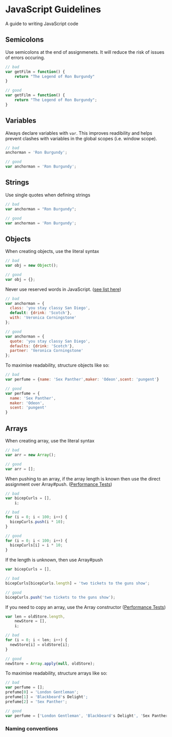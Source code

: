 JavaScript Guidelines
=====================

A guide to writing JavaScript code

## Semicolons

Use semicolons at the end of assignmenets. It will reduce the risk of issues of errors occuring.

```js
// bad
var getFilm = function() {
	return "The Legend of Ron Burgundy"
}

// good
var getFilm = function() {
	return "The Legend of Ron Burgundy";
}
```

## Variables

Always declare variables with `var`. This improves readibility and helps prevent clashes with variables in the global scopes (i.e. window scope).

```js
// bad
anchorman = 'Ron Burgundy';

// good
var anchorman = 'Ron Burgundy';
```

## Strings

Use single quotes when defining strings

```js
// bad
var anchorman = "Ron Burgundy";

// good
var anchorman = 'Ron Burgundy';
```


## Objects

When creating objects, use the literal syntax

```js
// bad
var obj = new Object();

// good
var obj = {};
```

Never use reserved words in JavaScript. (<a href="https://gist.github.com/4275925">see list here</a>)

```js
// bad
var anchorman = {
  class: 'you stay classy San Diego',
  default: {drink: 'Scotch'},
  with: 'Veronica Corningstone'
};

// good
var anchorman = {
  quote: 'you stay classy San Diego',
  defaults: {drink: 'Scotch'},
  partner: 'Veronica Corningstone'
};
```

To maximise readability, structure objects like so:

```js
// bad
var perfume = {name: 'Sex Panther',maker: 'Odeon',scent: 'pungent'}

// good
var perfume = {
  name: 'Sex Panther',
  maker: 'Odeon',
  scent: 'pungent'
}
```

## Arrays

When creating array, use the literal syntax

```js
// bad
var arr = new Array();

// good
var arr = [];
```

When pushing to an array, if the array length is known then use the direct assignment over Array#push. (<a href="http://jsperf.com/array-direct-assignment-vs-push/11">Performance Tests</a>)

```js
// bad
var bicepCurls = [],
    i;

// bad
for (i = 0; i < 100; i++) {
  bicepCurls.push(i * 10);
}

// good
for (i = 0; i < 100; i++) {
  bicepCurls[i] = i * 10;
}
```

If the length is unknown, then use Array#push

```js
var bicepCurls = [],

// bad
bicepCurls[bicepCurls.length] = 'two tickets to the guns show';

// good
bicepCurls.push('two tickets to the guns show');
```

If you need to copy an array, use the Array constructor (<a href="http://jsperf.com/converting-arguments-to-an-array/7">Performance Tests</a>)

```js
var len = oldStore.length,
    newStore = [],
    i;

// bad
for (i = 0; i < len; i++) {
  newStore[i] = oldStore[i];
}

// good
newStore = Array.apply(null, oldStore);
```

To maximise readability, structure arrays like so:

```js
// bad
var perfume = [];
prefume[0] = 'London Gentleman';
prefume[1] = 'Blackbeard's Delight';
prefume[2] = 'Sex Panther';

// good
var perfume = ['London Gentleman', 'Blackbeard's Delight', 'Sex Panther']
```

### Naming conventions
